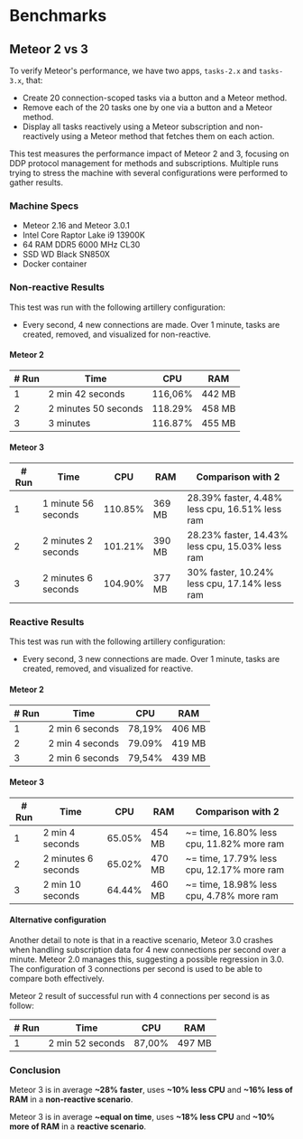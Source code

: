 # Benchmarks

## Meteor 2 vs 3

To verify Meteor's performance, we have two apps, `tasks-2.x` and `tasks-3.x`, that:

- Create 20 connection-scoped tasks via a button and a Meteor method.
- Remove each of the 20 tasks one by one via a button and a Meteor method.
- Display all tasks reactively using a Meteor subscription and non-reactively using a Meteor method that fetches them on each action.

This test measures the performance impact of Meteor 2 and 3, focusing on DDP protocol management for methods and subscriptions. Multiple runs trying to stress the machine with several configurations were performed to gather results.

### Machine Specs

- Meteor 2.16 and Meteor 3.0.1
- Intel Core Raptor Lake i9 13900K
- 64 RAM DDR5 6000 MHz CL30
- SSD WD Black SN850X
- Docker container

### Non-reactive Results

This test was run with the following artillery configuration:

- Every second, 4 new connections are made. Over 1 minute, tasks are created, removed, and visualized for non-reactive.

#### Meteor 2

| # Run | Time                 | CPU     | RAM    |
| ----- | -------------------- | ------- | ------ |
| 1     | 2 min 42 seconds     | 116,06% | 442 MB |
| 2     | 2 minutes 50 seconds | 118.29% | 458 MB |
| 3     | 3 minutes            | 116.87% | 455 MB |

####  Meteor 3

| # Run | Time                | CPU     | RAM    | Comparison with 2                               |
| ----- | ------------------- | ------- | ------ | ----------------------------------------------- |
| 1     | 1 minute 56 seconds | 110.85% | 369 MB | 28.39% faster, 4.48% less cpu, 16.51% less ram  |
| 2     | 2 minutes 2 seconds | 101.21% | 390 MB | 28.23% faster, 14.43% less cpu, 15.03% less ram |
| 3     | 2 minutes 6 seconds | 104.90% | 377 MB | 30% faster, 10.24% less cpu, 17.14% less ram    |

### Reactive Results

This test was run with the following artillery configuration:

- Every second, 3 new connections are made. Over 1 minute, tasks are created, removed, and visualized for reactive.

#### Meteor 2

| # Run | Time            | CPU    | RAM    |
| ----- | --------------- | ------ | ------ |
| 1     | 2 min 6 seconds | 78,19% | 406 MB |
| 2     | 2 min 4 seconds | 79.09% | 419 MB |
| 3     | 2 min 6 seconds | 79,54% | 439 MB |

####  Meteor 3

| # Run | Time                | CPU    | RAM    | Comparison with 2                         |
| ----- | ------------------- | ------ | ------ | ----------------------------------------- |
| 1     | 2 min 4 seconds     | 65.05% | 454 MB | ~= time, 16.80% less cpu, 11.82% more ram |
| 2     | 2 minutes 6 seconds | 65.02% | 470 MB | ~= time, 17.79% less cpu, 12.17% more ram |
| 3     | 2 min 10 seconds    | 64.44% | 460 MB | ~= time, 18.98% less cpu, 4.78% more ram  |

#### Alternative configuration 

Another detail to note is that in a reactive scenario, Meteor 3.0 crashes when handling subscription data for 4 new connections per second over a minute. Meteor 2.0 manages this, suggesting a possible regression in 3.0. The configuration of 3 connections per second is used to be able to compare both effectively.

Meteor 2 result of successful run with 4 connections per second is as follow:

| # Run | Time             | CPU    | RAM    |
| ----- |------------------|--------|--------|
| 1     | 2 min 52 seconds | 87,00% | 497 MB |

### Conclusion

Meteor 3 is in average **~28% faster**, uses **~10% less CPU** and  **~16% less of RAM** in a **non-reactive scenario**.

Meteor 3 is in average **~equal on time**, uses **~18% less CPU** and **~10% more of RAM** in a **reactive scenario**.
